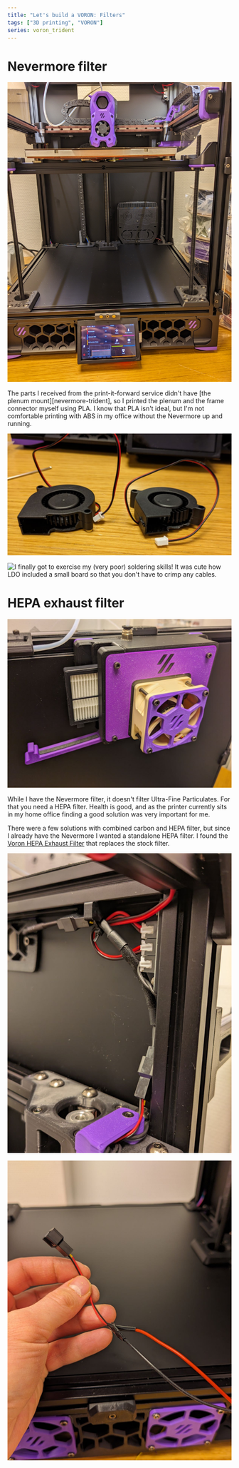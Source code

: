 ```yaml
---
title: "Let's build a VORON: Filters"
tags: ["3D printing", "VORON"]
series: voron_trident
---
```


# Nevermore filter

![The Nevermore filter is installed next to the back panel.](/images/trident/nevermore_installed.jpg)

The parts I received from the print-it-forward service didn't have [the plenum mount][nevermore-trident], so I printed the plenum and the frame connector myself using PLA.
I know that PLA isn't ideal, but I'm not comfortable printing with ABS in my office without the Nevermore up and running.

![Cutting away parts from the fans was horrible. They broke very easily.](/images/trident/nevermore_fans.jpg)

![I finally got to exercise my (very poor) soldering skills!
It was cute how LDO included a small board so that you don't have to crimp any cables.](/images/trident/nevermore_solder.jpg)

# HEPA exhaust filter

![A new HEPA filter. I wasn't able to color match with the print-it-forward parts...](/images/trident/hepa_filter.jpg)

While I have the Nevermore filter, it doesn't filter Ultra-Fine Particulates.
For that you need a HEPA filter.
Health is good, and as the printer currently sits in my home office finding a good solution was very important for me.

There were a few solutions with combined carbon and HEPA filter, but since I already have the Nevermore I wanted a standalone HEPA filter.
I found the [Voron HEPA Exhaust Filter][] that replaces the stock filter.

![](/images/trident/hepa_filter_wire.jpg)

![](/images/trident/ugly_wire.jpg)

[Voron HEPA Exhaust Filter]: https://github.com/jmattingley23/voron-hepa-exhaust-filter

